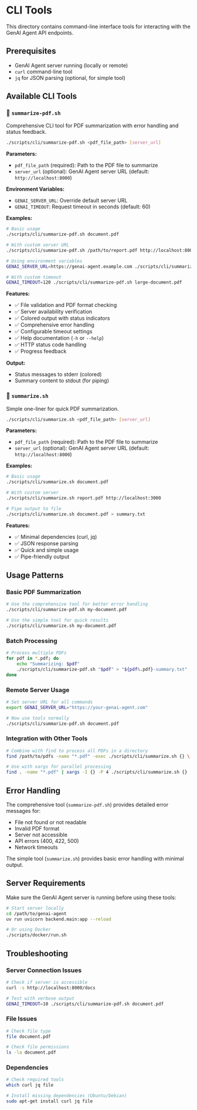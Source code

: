 # CLI Tools

This directory contains command-line interface tools for interacting with the GenAI Agent API endpoints.

## Prerequisites

- GenAI Agent server running (locally or remote)
- `curl` command-line tool
- `jq` for JSON parsing (optional, for simple tool)

## Available CLI Tools

### 📄 `summarize-pdf.sh`
Comprehensive CLI tool for PDF summarization with error handling and status feedback.

```bash
./scripts/cli/summarize-pdf.sh <pdf_file_path> [server_url]
```

**Parameters:**
- `pdf_file_path` (required): Path to the PDF file to summarize
- `server_url` (optional): GenAI Agent server URL (default: `http://localhost:8000`)

**Environment Variables:**
- `GENAI_SERVER_URL`: Override default server URL
- `GENAI_TIMEOUT`: Request timeout in seconds (default: 60)

**Examples:**
```bash
# Basic usage
./scripts/cli/summarize-pdf.sh document.pdf

# With custom server URL
./scripts/cli/summarize-pdf.sh /path/to/report.pdf http://localhost:8000

# Using environment variables
GENAI_SERVER_URL=https://genai-agent.example.com ./scripts/cli/summarize-pdf.sh paper.pdf

# With custom timeout
GENAI_TIMEOUT=120 ./scripts/cli/summarize-pdf.sh large-document.pdf
```

**Features:**
- ✅ File validation and PDF format checking
- ✅ Server availability verification
- ✅ Colored output with status indicators
- ✅ Comprehensive error handling
- ✅ Configurable timeout settings
- ✅ Help documentation (`-h` or `--help`)
- ✅ HTTP status code handling
- ✅ Progress feedback

**Output:**
- Status messages to stderr (colored)
- Summary content to stdout (for piping)

### 📄 `summarize.sh`
Simple one-liner for quick PDF summarization.

```bash
./scripts/cli/summarize.sh <pdf_file_path> [server_url]
```

**Parameters:**
- `pdf_file_path` (required): Path to the PDF file to summarize
- `server_url` (optional): GenAI Agent server URL (default: `http://localhost:8000`)

**Examples:**
```bash
# Basic usage
./scripts/cli/summarize.sh document.pdf

# With custom server
./scripts/cli/summarize.sh report.pdf http://localhost:3000

# Pipe output to file
./scripts/cli/summarize.sh document.pdf > summary.txt
```

**Features:**
- ✅ Minimal dependencies (curl, jq)
- ✅ JSON response parsing
- ✅ Quick and simple usage
- ✅ Pipe-friendly output

## Usage Patterns

### Basic PDF Summarization
```bash
# Use the comprehensive tool for better error handling
./scripts/cli/summarize-pdf.sh my-document.pdf

# Use the simple tool for quick results
./scripts/cli/summarize.sh my-document.pdf
```

### Batch Processing
```bash
# Process multiple PDFs
for pdf in *.pdf; do
    echo "Summarizing: $pdf"
    ./scripts/cli/summarize-pdf.sh "$pdf" > "${pdf%.pdf}-summary.txt"
done
```

### Remote Server Usage
```bash
# Set server URL for all commands
export GENAI_SERVER_URL="https://your-genai-agent.com"

# Now use tools normally
./scripts/cli/summarize-pdf.sh document.pdf
```

### Integration with Other Tools
```bash
# Combine with find to process all PDFs in a directory
find /path/to/pdfs -name "*.pdf" -exec ./scripts/cli/summarize.sh {} \;

# Use with xargs for parallel processing
find . -name "*.pdf" | xargs -I {} -P 4 ./scripts/cli/summarize.sh {}
```

## Error Handling

The comprehensive tool (`summarize-pdf.sh`) provides detailed error messages for:
- File not found or not readable
- Invalid PDF format
- Server not accessible
- API errors (400, 422, 500)
- Network timeouts

The simple tool (`summarize.sh`) provides basic error handling with minimal output.

## Server Requirements

Make sure the GenAI Agent server is running before using these tools:

```bash
# Start server locally
cd /path/to/genai-agent
uv run uvicorn backend.main:app --reload

# Or using Docker
./scripts/docker/run.sh
```

## Troubleshooting

### Server Connection Issues
```bash
# Check if server is accessible
curl -s http://localhost:8000/docs

# Test with verbose output
GENAI_TIMEOUT=10 ./scripts/cli/summarize-pdf.sh document.pdf
```

### File Issues
```bash
# Check file type
file document.pdf

# Check file permissions
ls -la document.pdf
```

### Dependencies
```bash
# Check required tools
which curl jq file

# Install missing dependencies (Ubuntu/Debian)
sudo apt-get install curl jq file
```
